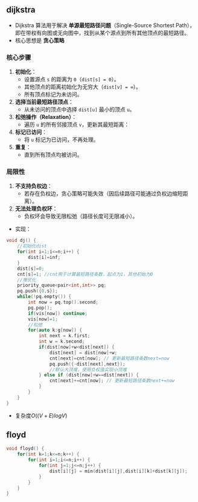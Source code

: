 

## dijkstra

- Dijkstra 算法用于解决 **单源最短路径问题**（Single-Source Shortest Path），即在带权有向图或无向图中，找到从某个源点到所有其他顶点的最短路径。
- 核心思想是 **贪心策略**

### **核心步骤**

1. **初始化**：
    - 设置源点 `s` 的距离为 `0`（`dist[s] = 0`）。
    - 其他顶点的距离初始化为无穷大（`dist[v] = ∞`）。
    - 所有顶点标记为未访问。
2. **选择当前最短路径顶点**：
    - 从未访问的顶点中选择 `dist[u]` 最小的顶点 `u`。
3. **松弛操作（Relaxation）**：
    - 遍历 `u` 的所有邻接顶点 `v`，更新其最短距离：
4. **标记已访问**：
    - 将 `u` 标记为已访问，不再处理。
5. **重复**：
    - 直到所有顶点均被访问。

### 局限性

1. **不支持负权边**：
    - 若存在负权边，贪心策略可能失效（因后续路径可能通过负权边缩短距离）。
2. **无法处理负权环**：
    - 负权环会导致无限松弛（路径长度可无限减小）。

- 实现：
```cpp
void dj() {
	//初始化dist
    for(int i=1;i<=n;i++) {
        dist[i]=inf;
    }
    dist[s]=0;
    cnt[s]=1; //cnt用于计算最短路径条数，起点为1，其他初始为0
    //堆优化
    priority_queue<pair<int,int>> pq;
    pq.push({0,s});
    while(!pq.empty()) {
        int now = pq.top().second;
        pq.pop();
        if(vis[now]) continue;
        vis[now]=1;
        //松弛
        for(auto k:g[now]) {
            int next = k.first;
            int w = k.second;
            if(dist[now]+w<dist[next]) {
                dist[next] = dist[now]+w;
                cnt[next]=cnt[now]; // 更新最短路径条数next=now
                pq.push({-dist[next],next}); 
                //默认大顶堆，使用负权值实现小顶堆
            } else if (dist[now]+w==dist[next]) {
                cnt[next]+=cnt[now]; // 更新最短路径条数next+=now
            }
        }
    }
}
```

- 复杂度$O((V+E)logV)$


## floyd


```cpp
void floyd() {
    for(int k=1;k<=n;k++) {
        for(int i=1;i<=n;i++) {
            for(int j=1;j<=n;j++) {
                dist[i][j] = min(dist[i][j],dist[i][k]+dist[k][j]);
            }
        }
    }
}
```
